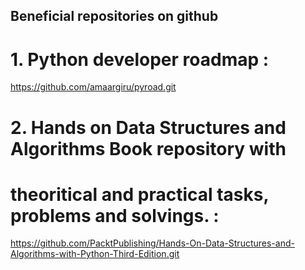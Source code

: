## Beneficial repositories on github

# 1. Python developer roadmap :

https://github.com/amaargiru/pyroad.git

# 2. Hands on Data Structures and Algorithms Book repository with 
# theoritical and practical tasks, problems and solvings. :

https://github.com/PacktPublishing/Hands-On-Data-Structures-and-Algorithms-with-Python-Third-Edition.git

